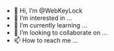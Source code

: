 - 👋 Hi, I’m @WebKeyLock
- 👀 I’m interested in ...
- 🌱 I’m currently learning ...
- 💞️ I’m looking to collaborate on ...
- 📫 How to reach me ...

<!---
WebKeyLock/WebKeyLock is a ✨ special ✨ repository because its `README.md` (this file) appears on your GitHub profile.
You can click the Preview link to take a look at your changes.
--->
